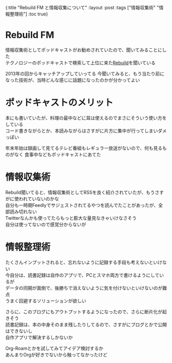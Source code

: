 {:title "Rebuild FM と情報収集について"
 :layout :post
 :tags  ["情報収集術" "情報整理術"]
 :toc true}

# Rebuild FM
情報収集術としてポッドキャストがお勧めされていたので、聞いてみることにした  
テクノロジーのポッドキャストで検索して上位に来た[Rebuild](https://rebuild.fm/)を聞いている  

2013年の回からキャッチアップしていってる
今聞いてみると、もう当たり前になった技術が、当時どんな感じに話題になったのかが分かってよい

# ポッドキャストのメリット
本にも書いていたが、料理の最中などに耳は使えるのでまさにそういう使い方をしている  
コード書きながらとか、本読みながらはさすがに片方に集中が行ってしまいダメっぽい  

年末年始は録画して見てるテレビ番組もレギュラー放送がないので、何も見るものがなく
食事中などもポッドキャストにあてた

# 情報収集術
Rebuild聞いてると、情報収集術としてRSSを良く紹介されていたが、もうさすがに使われていないのかな  
自分も一時期Feedlyでサジェストされてるやつを読んでたことがあったが、全部読み切れない  
Twitterなんかも使ってたらもっと膨大な量見なきゃいけなさそう  
自分は使ってないので感覚分からないが

# 情報整理術
たくさんインプットされると、忘れないように記録する手段も考えないといけない  
今自分は、読書記録は自作のアプリで、PCとスマホ両方で書けるようにしているが  
データの同期が面倒で、後勝ちで消えないように気を付けないといけないのが難点  
うまく回避するソリューションが欲しい

さらに、このブログにもアウトプットするようになったので、さらに断片化が起きそう  
読書記録は、本の中身そのまま残したりしてるので、さすがにブログとかで公開はできないし  
自作アプリで解決するしかないか

Org-Roamとかを試してみてアイデア検討するか  
あんまりOrgが好きでないから触ってなかったけど

